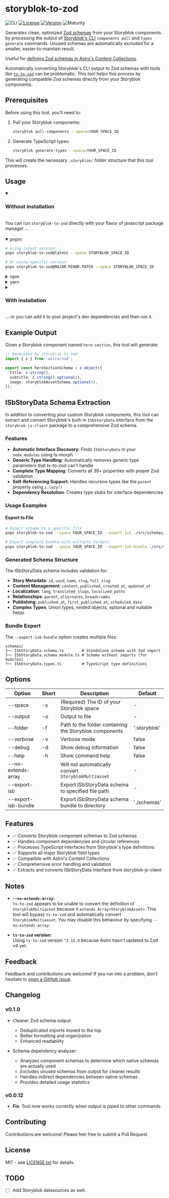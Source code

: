 # storyblok-to-zod

![CLI](https://img.shields.io/badge/CLI-forestgreen?logo=npm)
[![License](https://img.shields.io/npm/l/storyblok-to-zod?label=license&color=blue)](https://github.com/romainpi/storyblok-to-zod/blob/main/LICENSE.txt)
[![Version](https://img.shields.io/npm/v/storyblok-to-zod?logo=npm)](https://npmjs.org/package/storyblok-to-zod)
![Maturity](https://img.shields.io/github/created-at/romainpi/storyblok-to-zod?label=born&color=hotpink)

Generates clean, optimized [Zod schemas][zod] from your Storyblok components by processing the output of [Storyblok's
CLI][storyblok-cli] `components pull` and `types generate` commands. Unused schemas are automatically excluded for a
smaller, easier-to-maintain result.

Useful for [defining Zod schemas in Astro's Content Collections][astro-collection-schema].

Automatically converting Storyblok's CLI output to Zod schemas with tools like [`ts-to-zod`] can be problematic. This
tool helps this process by generating compatible Zod schemas directly from your Storyblok components.

## Prerequisites

Before using this tool, you'll need to:

1. Pull your Storyblok components:

   ```sh
   storyblok pull-components --space=YOUR_SPACE_ID
   ```

2. Generate TypeScript types:

   ```sh
   storyblok generate-types --space=YOUR_SPACE_ID
   ```

This will create the necessary `.storyblok/` folder structure that this tool processes.

## Usage

<details open>
  <summary>
    <h3>Without installation</h3><br/>
    You can run <code>storyblok-to-zod</code> directly with your flavor of javascript package manager ...
  </summary>
  <br/>
  <details open>
  <summary>pnpm</summary>

  ```sh
  # Using latest version:
  pnpx storyblok-to-zod@latest --space STORYBLOK_SPACE_ID

  # Or using specific version:
  pnpx storyblok-to-zod@MAJOR.MINOR.PATCH --space STORYBLOK_SPACE_ID
  ```
  </details>
  <details>
  <summary>npm</summary>

  ```sh
  # Using latest version:
  npx storyblok-to-zod@latest --space STORYBLOK_SPACE_ID
  
  # Or using specific version:
  npx storyblok-to-zod@MAJOR.MINOR.PATCH --space STORYBLOK_SPACE_ID
  ```
  </details>
  <details>
  <summary>yarn</summary>

  ```sh
  yarn dlx storyblok-to-zod --space STORYBLOK_SPACE_ID
  ```
  </details>
</details>

<details>
  <summary>
    <h3>With installation</h3><br/>
    ... or you can add it to your project's dev dependencies and then run it.
  </summary>

  #### Installing

  <details open>
    <summary>pnpm</summary>

  ```sh
  pnpm add storyblok-to-zod --dev
  ```
  </details>
  <details>
  <summary>npm</summary>

  ```sh
  npm install storyblok-to-zod --save-dev
  ```
  </details>
  <details>
  <summary>yarn</summary>

  ```sh
  yarn add storyblok-to-zod --dev
  ```

  </details>

  #### Running


  <details open>
  <summary>pnpm</summary>

  ```sh
  pnpm storyblok-to-zod --space STORYBLOK_SPACE_ID
  ```
  </details>
  <details>
  <summary>yarn</summary>

  ```sh
  yarn storyblok-to-zod --space STORYBLOK_SPACE_ID
  ```
  </details>



</details>


## Example Output

Given a Storyblok component named `hero-section`, this tool will generate:

```typescript
// Generated by storyblok-to-zod
import { z } from 'astro/zod';

export const heroSectionSchema = z.object({
  title: z.string(),
  subtitle: z.string().optional(),
  image: storyblokAssetSchema.optional(),
});
```

## ISbStoryData Schema Extraction

In addition to converting your custom Storyblok components, this tool can extract and convert Storyblok's built-in `ISbStoryData` interface from the `storyblok-js-client` package to a comprehensive Zod schema.

### Features

- **Automatic Interface Discovery**: Finds `ISbStoryData` in your `node_modules` using ts-morph
- **Generic Type Handling**: Automatically removes generic type parameters that ts-to-zod can't handle
- **Complete Type Mapping**: Converts all 39+ properties with proper Zod validation
- **Self-Referencing Support**: Handles recursive types like the `parent` property using `z.lazy()`
- **Dependency Resolution**: Creates type stubs for interface dependencies

### Usage Examples

#### Export to File
```sh
# Export schema to a specific file
pnpx storyblok-to-zod --space YOUR_SPACE_ID --export-isb ./src/schemas/ISbStoryData.schema.ts

# Export complete bundle with multiple formats
pnpx storyblok-to-zod --space YOUR_SPACE_ID --export-isb-bundle ./src/schemas
```

### Generated Schema Structure

The ISbStoryData schema includes validation for:

- **Story Metadata**: `id`, `uuid`, `name`, `slug`, `full_slug`
- **Content Management**: `content`, `published`, `created_at`, `updated_at`  
- **Localization**: `lang`, `translated_slugs`, `localized_paths`
- **Relationships**: `parent`, `alternates`, `breadcrumbs`
- **Publishing**: `published_at`, `first_published_at`, `scheduled_date`
- **Complex Types**: Union types, nested objects, optional and nullable fields

### Bundle Export

The `--export-isb-bundle` option creates multiple files:

```
schemas/
├── ISbStoryData.schema.ts        # Standalone schema with Zod import
├── ISbStoryData.schema.module.ts # Schema without imports (for modules)
└── ISbStoryData.types.ts         # TypeScript type definitions
```

## Options

| Option              | Short | Description                                            | Default                      |
| ---------           | ----- | ------------------------------------------------------ | ---------------------------- |
| --space             | -s    | (Required) The ID of your Storyblok space              | -                            |
| --output            | -o    | Output to file                                         | -                            |
| --folder            | -f    | Path to the folder containing the Storyblok components | '.storyblok'                 |
| --verbose           | -v    | Verbose mode                                           | false                        |
| --debug             | -d    | Show debug information                                 | false                        |
| --help              | -h    | Show command help                                      | false                        |
| --no-extends-array  |       | Will not automatically convert `StoryblokMultiasset`   | -                            |
| --export-isb        |       | Export ISbStoryData schema to specified file path     | -                            |
| --export-isb-bundle |       | Export ISbStoryData schema bundle to directory        | './schemas'                  |

## Features

- ✅ Converts Storyblok component schemas to Zod schemas
- ✅ Handles component dependencies and circular references
- ✅ Processes TypeScript interfaces from Storyblok's type definitions
- ✅ Supports all major Storyblok field types
- ✅ Compatible with Astro's Content Collections
- ✅ Comprehensive error handling and validation
- ✅ Extracts and converts ISbStoryData interface from storyblok-js-client

## Notes

- __`--no-extends-array`:__  
  `ts-to-zod` appears to be unable to convert the definition of
`StoryblokMultiasset` because it `extends Array<StoryblokAsset>`. This tool will
bypass `ts-to-zod` and automatically convert `StoryblokMultiasset`. You may
disable this behaviour by specifying `--no-extends-array`.

- __`ts-to-zod` version:__  
  Using `ts-to-zod` version `^3.15.0` because Astro hasn't updated to Zod v4 yet.

## Feedback

Feedback and contributions are welcome! If you run into a problem, don't hesitate to [open a GitHub issue][new-issue].

## Changelog

### v0.1.0

- Cleaner Zod schema output:
  - Deduplicated imports moved to the top
  - Better formatting and organization
  - Enhanced readability

- Schema dependency analyzer:
  - Analyzes component schemas to determine which native schemas are actually used
  - Excludes unused schemas from output for cleaner results
  - Handles indirect dependencies between native schemas
  - Provides detailed usage statistics

### v0.0.12

- **Fix**: Tool now works correctly when output is piped to other commands

## Contributing

Contributions are welcome! Please feel free to submit a Pull Request.

## License

MIT - see [LICENSE.txt](LICENSE.txt) for details.

## TODO

- [ ] Add Storyblok datasources as well.

[astro-collection-schema]: https://docs.astro.build/en/guides/content-collections/#defining-the-collection-schema
[`ts-to-zod`]: https://www.npmjs.com/package/ts-to-zod
[storyblok-cli]: https://www.storyblok.com/docs/packages/storyblok-cli
[zod]: https://zod.dev
[new-issue]: https://github.com/romainpi/storyblok-to-zod/issues/new
